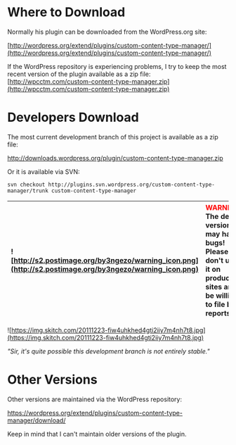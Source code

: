 # Where to Download #

Normally his plugin can be downloaded from the WordPress.org site:

[http://wordpress.org/extend/plugins/custom-content-type-manager/](http://wordpress.org/extend/plugins/custom-content-type-manager/)

If the WordPress repository is experiencing problems, I try to keep the most recent version of the plugin available as a zip file: [http://wpcctm.com/custom-content-type-manager.zip](http://wpcctm.com/custom-content-type-manager.zip)


# Developers Download #

The most current development branch of this project is available as a zip file:

http://downloads.wordpress.org/plugin/custom-content-type-manager.zip

Or it is available via SVN:

`svn checkout http://plugins.svn.wordpress.org/custom-content-type-manager/trunk custom-content-type-manager`

| ![http://s2.postimage.org/by3ngezo/warning_icon.png](http://s2.postimage.org/by3ngezo/warning_icon.png) | <font color='red'>WARNING</font>: The dev version may have bugs!  Please don't use it on production sites and be willing to file bug reports!|
|:--------------------------------------------------------------------------------------------------------|:---------------------------------------------------------------------------------------------------------------------------------------------|

![https://img.skitch.com/20111223-fiw4uhkhed4gti2iiy7m4nh7t8.jpg](https://img.skitch.com/20111223-fiw4uhkhed4gti2iiy7m4nh7t8.jpg)

_"Sir, it's quite possible this development branch is not entirely stable."_

# Other Versions #

Other versions are maintained via the WordPress repository:

https://wordpress.org/extend/plugins/custom-content-type-manager/download/

Keep in mind that I can't maintain older versions of the plugin.